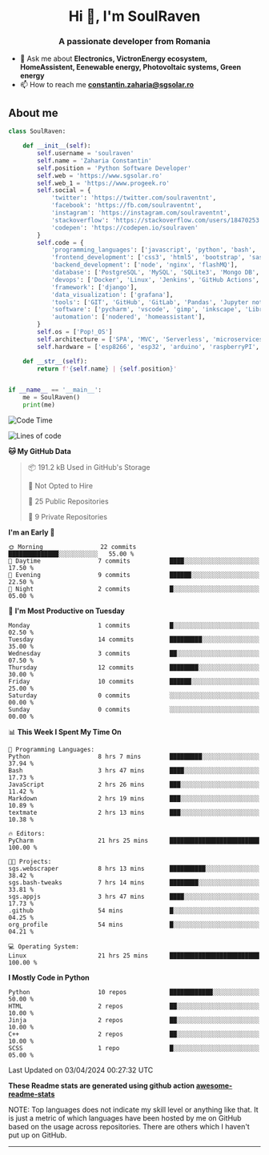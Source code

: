 <h1 align="center">Hi 👋, I'm SoulRaven</h1>
<h3 align="center">A passionate developer from Romania</h3>

- 💬 Ask me about **Electronics, VictronEnergy ecosystem, HomeAssistent, Eenewable energy, Photovoltaic systems, Green energy**
- 📫 How to reach me **constantin.zaharia@sgsolar.ro**

## About me

```python
class SoulRaven:

    def __init__(self):
        self.username = 'soulraven'
        self.name = 'Zaharia Constantin'
        self.position = 'Python Software Developer'
        self.web = 'https://www.sgsolar.ro'
        self.web_1 = 'https://www.progeek.ro'
        self.social = {
            'twitter': 'https://twitter.com/soulraventnt',
            'facebook': 'https://fb.com/soulraventnt',
            'instagram': 'https://instagram.com/soulraventnt',
            'stackoverflow': 'https://stackoverflow.com/users/18470253',
            'codepen': 'https://codepen.io/soulraven'
        }
        self.code = {
            'programming_languages': ['javascript', 'python', 'bash', 'nodejs'],
            'frontend_development': ['css3', 'html5', 'bootstrap', 'sass', 'babel', 'webpack'],
            'backend_development': ['node', 'nginx', 'flashMQ'],
            'database': ['PostgreSQL', 'MySQL', 'SQLite3', 'Mongo DB', 'Redis'],
            'devops': ['Docker', 'Linux', 'Jenkins', 'GitHub Actions', 'bash'],
            'framework': ['django'], 
            'data_visualization': ['grafana'],
            'tools': ['GIT', 'GitHub', 'GitLab', 'Pandas', 'Jupyter notebook', 'SQLAlchemy', 'Celery', 'Nginx'],
            'software': ['pycharm', 'vscode', 'gimp', 'inkscape', 'LibreCAD', 'postman'],
            'automation': ['nodered', 'homeassistant'],
        }
        self.os = ['Pop!_OS']
        self.architecture = ['SPA', 'MVC', 'Serverless', 'microservices']
        self.hardware = ['esp8266', 'esp32', 'arduino', 'raspberryPI', 'bananaPI']

    def __str__(self):
        return f'{self.name} | {self.position}'


if __name__ == '__main__':
    me = SoulRaven()
    print(me)
```
<!--START_SECTION:waka-->
![Code Time](http://img.shields.io/badge/Code%20Time-22%20hrs%2024%20mins-blue)

![Lines of code](https://img.shields.io/badge/From%20Hello%20World%20I%27ve%20Written-99.9%20thousand%20lines%20of%20code-blue)

**🐱 My GitHub Data** 

> 📦 191.2 kB Used in GitHub's Storage 
 > 
> 🚫 Not Opted to Hire
 > 
> 📜 25 Public Repositories 
 > 
> 🔑 9 Private Repositories 
 > 
**I'm an Early 🐤** 

```text
🌞 Morning                22 commits          ██████████████░░░░░░░░░░░   55.00 % 
🌆 Daytime                7 commits           ████░░░░░░░░░░░░░░░░░░░░░   17.50 % 
🌃 Evening                9 commits           ██████░░░░░░░░░░░░░░░░░░░   22.50 % 
🌙 Night                  2 commits           █░░░░░░░░░░░░░░░░░░░░░░░░   05.00 % 
```
📅 **I'm Most Productive on Tuesday** 

```text
Monday                   1 commits           █░░░░░░░░░░░░░░░░░░░░░░░░   02.50 % 
Tuesday                  14 commits          █████████░░░░░░░░░░░░░░░░   35.00 % 
Wednesday                3 commits           ██░░░░░░░░░░░░░░░░░░░░░░░   07.50 % 
Thursday                 12 commits          ████████░░░░░░░░░░░░░░░░░   30.00 % 
Friday                   10 commits          ██████░░░░░░░░░░░░░░░░░░░   25.00 % 
Saturday                 0 commits           ░░░░░░░░░░░░░░░░░░░░░░░░░   00.00 % 
Sunday                   0 commits           ░░░░░░░░░░░░░░░░░░░░░░░░░   00.00 % 
```


📊 **This Week I Spent My Time On** 

```text
💬 Programming Languages: 
Python                   8 hrs 7 mins        █████████░░░░░░░░░░░░░░░░   37.94 % 
Bash                     3 hrs 47 mins       ████░░░░░░░░░░░░░░░░░░░░░   17.73 % 
JavaScript               2 hrs 26 mins       ███░░░░░░░░░░░░░░░░░░░░░░   11.42 % 
Markdown                 2 hrs 19 mins       ███░░░░░░░░░░░░░░░░░░░░░░   10.89 % 
textmate                 2 hrs 13 mins       ███░░░░░░░░░░░░░░░░░░░░░░   10.38 % 

🔥 Editors: 
PyCharm                  21 hrs 25 mins      █████████████████████████   100.00 % 

🐱‍💻 Projects: 
sgs.webscraper           8 hrs 13 mins       ██████████░░░░░░░░░░░░░░░   38.42 % 
sgs.bash-tweaks          7 hrs 14 mins       ████████░░░░░░░░░░░░░░░░░   33.81 % 
sgs.appjs                3 hrs 47 mins       ████░░░░░░░░░░░░░░░░░░░░░   17.73 % 
.github                  54 mins             █░░░░░░░░░░░░░░░░░░░░░░░░   04.25 % 
org_profile              54 mins             █░░░░░░░░░░░░░░░░░░░░░░░░   04.21 % 

💻 Operating System: 
Linux                    21 hrs 25 mins      █████████████████████████   100.00 % 
```

**I Mostly Code in Python** 

```text
Python                   10 repos            ████████████░░░░░░░░░░░░░   50.00 % 
HTML                     2 repos             ██░░░░░░░░░░░░░░░░░░░░░░░   10.00 % 
Jinja                    2 repos             ██░░░░░░░░░░░░░░░░░░░░░░░   10.00 % 
C++                      2 repos             ██░░░░░░░░░░░░░░░░░░░░░░░   10.00 % 
SCSS                     1 repo              █░░░░░░░░░░░░░░░░░░░░░░░░   05.00 % 
```




 Last Updated on 03/04/2024 00:27:32 UTC
<!--END_SECTION:waka-->

**These Readme stats are generated using github action [awesome-readme-stats](https://github.com/anmol098/waka-readme-stats)**

NOTE: Top languages does not indicate my skill level or anything like that. It is just a metric of which languages have been hosted by me on GitHub based on the usage across repositories. There are others which I haven't put up on GitHub.
<hr>

